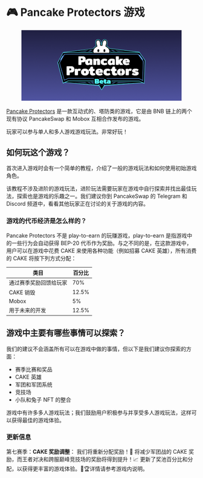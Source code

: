 # 🎮 Pancake Protectors 游戏

<figure><img src="../../../.gitbook/assets/logo (1).png" alt=""><figcaption></figcaption></figure>

[Pancake Protectors](https://protectors.pancakeswap.finance/) 是一款互动式的、塔防类的游戏，它是由 BNB 链上的两个现有协议 PancakeSwap 和 Mobox 互相合作发布的游戏。

玩家可以参与单人和多人游戏游戏玩法。非常好玩！&#x20;

## 如何玩这个游戏？

首次进入游戏时会有一个简单的教程，介绍了一般的游戏玩法和如何使用初始游戏角色。&#x20;

该教程不涉及进阶的游戏玩法，进阶玩法需要玩家在游戏中自行探索并找出最佳玩法，探索也是游戏的乐趣之一。我们建议你到 PancakeSwap 的 Telegram 和 Discord 频道中，看看其他玩家正在讨论的关于游戏的内容。&#x20;

### 游戏的代币经济是怎么样的？&#x20;

Pancake Protectors 不是 play-to-earn 的玩赚游戏，play-to-earn 是指游戏中的一些行为会自动获得 BEP-20 代币作为奖励。与之不同的是，在这款游戏中，用户可以在游戏中花费 CAKE 来使用各种功能（例如招募 CAKE 英雄），所有消费的 CAKE 将按下列方式分配：

| 类目          | 百分比   |
| ----------- | ----- |
| 通过赛季奖励回馈给玩家 | 70%   |
| CAKE 销毁     | 12.5% |
| Mobox       | 5%    |
| 用于未来的开发     | 12.5% |

## 游戏中主要有哪些事情可以探索？&#x20;

我们的建议不会涵盖所有可以在游戏中做的事情，但以下是我们建议你探索的方面：&#x20;

* 赛季比赛和奖品&#x20;
* CAKE 英雄&#x20;
* 军团和军团系统&#x20;
* 竞技场&#x20;
* 小队和兔子 NFT 的整合&#x20;

游戏中有许多多人游戏玩法；我们鼓励用户积极参与并享受多人游戏玩法，这样可以获得最佳的游戏体验。

### 更新信息&#x20;

第七赛季：**CAKE 奖励调整**： 我们将重新分配奖励！🎂 将减少军团战的 CAKE 奖励，而王者对决和跨服巅峰竞技场的奖励将得到提升！📈 更新了奖池百分比和分配，以获得更丰富的游戏体验。🥧🏆详情请参考游戏内说明。
